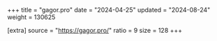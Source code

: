 +++
title = "gagor.pro"
date = "2024-04-25"
updated = "2024-08-24"
weight = 130625

[extra]
source = "https://gagor.pro/"
ratio = 9
size = 128
+++
